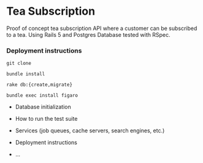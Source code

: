 # Tea Subscription

Proof of concept tea subscription API where a customer can be subscribed to a tea. Using Rails 5 and Postgres Database tested with RSpec.

### Deployment instructions

  ``` 
  git clone 
  
  bundle install 
  
  rake db:{create,migrate}
  
  bundle exec install figaro
  
  ```

* Database initialization

* How to run the test suite

* Services (job queues, cache servers, search engines, etc.)

* Deployment instructions

* ...
